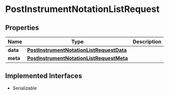 

# PostInstrumentNotationListRequest


## Properties

Name | Type | Description | Notes
------------ | ------------- | ------------- | -------------
**data** | [**PostInstrumentNotationListRequestData**](PostInstrumentNotationListRequestData.md) |  |  [optional]
**meta** | [**PostInstrumentNotationListRequestMeta**](PostInstrumentNotationListRequestMeta.md) |  |  [optional]


## Implemented Interfaces

* Serializable


